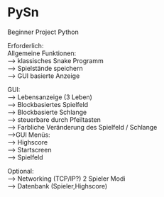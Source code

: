 # PySn
Beginner Project Python <br>


Erforderlich: <br>
  Allgemeine Funktionen:  <br>
--> klassisches Snake Programm  <br>
--> Spielstände speichern <br>
--> GUI basierte Anzeige <br>

  GUI: <br>
--> Lebensanzeige (3 Leben) <br>
--> Blockbasiertes Spielfeld <br>
--> Blockbasierte Schlange <br>
--> steuerbare durch Pfeiltasten <br>
--> Farbliche Veränderung des Spielfeld / Schlange <br>
  -->GUI Menüs: <br>
    --> Highscore <br>
    --> Startscreen <br>
    --> Spielfeld <br>

Optional: <br>
--> Networking (TCP/IP?) 2 Spieler Modi <br>
--> Datenbank (Spieler,Highscore)
